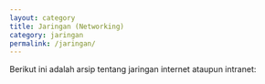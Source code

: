 ```yaml
---
layout: category
title: Jaringan (Networking)
category: jaringan
permalink: /jaringan/
---
```


Berikut ini adalah arsip tentang jaringan internet ataupun intranet:
